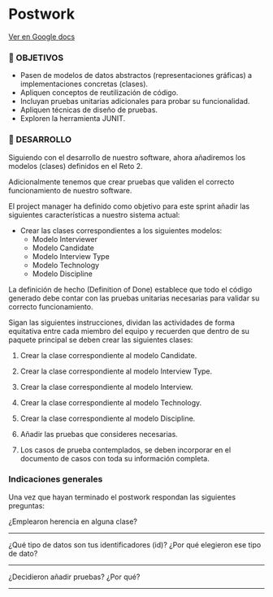 # Postwork

[Ver en Google docs](https://docs.google.com/document/d/1hjAhgku2h0xnTDKSEA2dBWyz51G8g44runt4SRp4ctw/edit?usp=sharing)

### 🎯 OBJETIVOS

- Pasen de modelos de datos abstractos (representaciones gráficas) a implementaciones concretas (clases).
- Apliquen conceptos de reutilización de código.
- Incluyan pruebas unitarias adicionales para probar su funcionalidad.
- Apliquen técnicas de diseño de pruebas.
- Exploren la herramienta JUNIT.

### 🚀 DESARROLLO

Siguiendo con el desarrollo de nuestro software, ahora añadiremos los modelos (clases) definidos en el Reto 2.

Adicionalmente tenemos que crear pruebas que validen el correcto funcionamiento de nuestro software.

El project manager ha definido como objetivo para este sprint añadir las siguientes características a nuestro sistema actual:

- Crear las clases correspondientes a los siguientes modelos:
  - Modelo Interviewer
  - Modelo Candidate
  - Modelo Interview Type
  - Modelo Technology
  - Modelo Discipline

La definición de hecho (Definition of Done) establece que todo el código generado debe contar con las pruebas unitarias necesarias para validar su correcto funcionamiento.

Sigan las siguientes instrucciones, dividan las actividades de forma equitativa entre cada miembro del equipo y recuerden que dentro de su paquete principal se deben crear las siguientes clases:

1. Crear la clase correspondiente al modelo Candidate.

2. Crear la clase correspondiente al modelo Interview Type.

3. Crear la clase correspondiente al modelo Interview.

4. Crear la clase correspondiente al modelo Technology.

5. Crear la clase correspondiente al modelo Discipline.

6. Añadir las pruebas que consideres necesarias.

7. Los casos de prueba contemplados, se deben incorporar en el documento de casos con toda su información completa.

### Indicaciones generales

Una vez que hayan terminado el postwork respondan las siguientes preguntas:

¿Emplearon herencia en alguna clase?
_________________________________________________________________________________________________________________________________________________________________________________________________________________________________

¿Qué tipo de datos son tus identificadores (id)? ¿Por qué elegieron ese tipo de dato?
_________________________________________________________________________________________________________________________________________________________________________________________________________________________________

¿Decidieron añadir pruebas? ¿Por qué?
_________________________________________________________________________________________________________________________________________________________________________________________________________________________________















